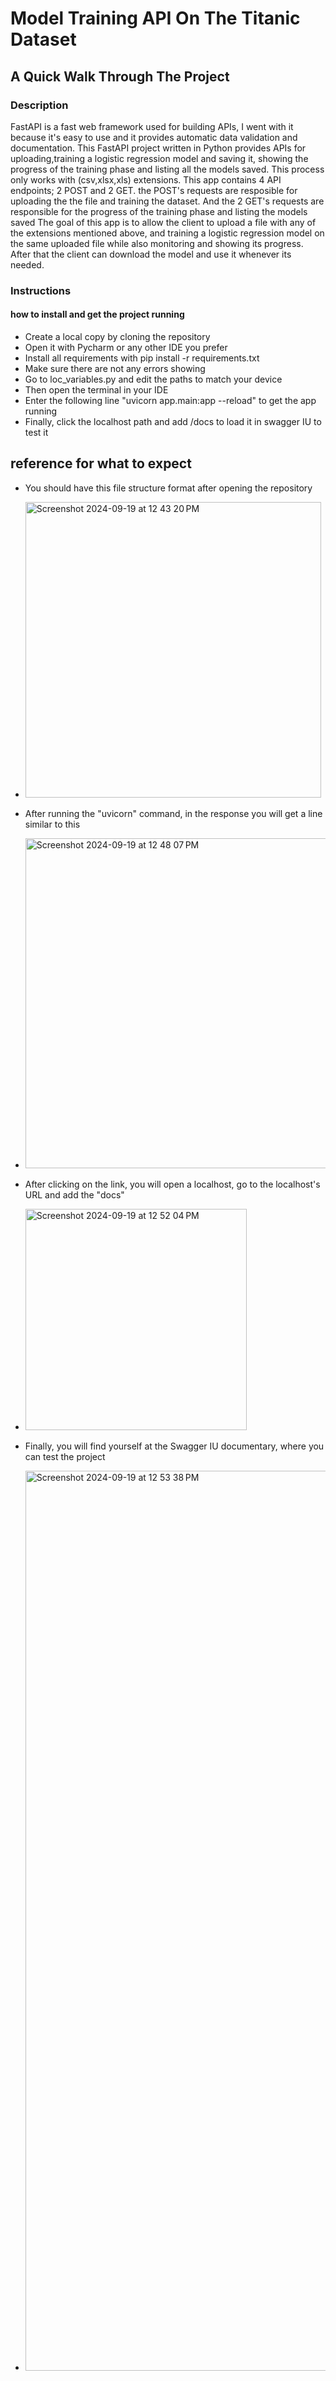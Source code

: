# Model Training API On The Titanic Dataset

## A Quick Walk Through The Project

### Description
FastAPI is a fast web framework used for building APIs, I went with it because it's easy to use and it provides automatic data validation and documentation. This FastAPI project written in Python provides APIs for uploading,training a logistic regression model and saving it, showing the progress of the training phase and listing all the models saved. This process only works with (csv,xlsx,xls) extensions. 
This app contains 4 API endpoints; 2 POST and 2 GET. the POST's requests are resposible for uploading the the file and training the dataset. And the 2 GET's requests are responsible for the progress of the training phase and listing the models saved
The goal of this app is to allow the client to upload a file with any of the extensions mentioned above, and training a logistic regression model on the same uploaded file while also monitoring and showing its progress. After that the client can download the model and use it whenever its needed.

### Instructions 
#### how to install and get the project running
- Create a local copy by cloning the repository
- Open it with Pycharm or any other IDE you prefer
- Install all requirements with pip install -r requirements.txt
- Make sure there are not any errors showing
- Go to loc_variables.py and edit the paths to match your device
- Then open the terminal in your IDE
- Enter the following line "uvicorn app.main:app --reload" to get the app running
- Finally, click the localhost path and add /docs to load it in swagger IU to test it

## reference for what to expect
- You should have this file structure format after opening the repository
- <img width="473" alt="Screenshot 2024-09-19 at 12 43 20 PM" src="https://github.com/user-attachments/assets/492928e9-e86c-4dc0-84c7-c1439cc3caaa">

- After running the "uvicorn" command, in the response you will get a line similar to this 
- <img width="528" alt="Screenshot 2024-09-19 at 12 48 07 PM" src="https://github.com/user-attachments/assets/43683c7d-ab6e-45df-8d3b-baa1a92f6fde">

- After clicking on the link, you will open a localhost, go to the localhost's URL and add the "docs"
- <img width="354" alt="Screenshot 2024-09-19 at 12 52 04 PM" src="https://github.com/user-attachments/assets/b732f710-dbf0-440d-a6f8-447009270788">

- Finally, you will find yourself at the Swagger IU documentary, where you can test the project
- <img width="1440" alt="Screenshot 2024-09-19 at 12 53 38 PM" src="https://github.com/user-attachments/assets/c9685105-5d3e-403b-a334-3c7f963f47f6">




